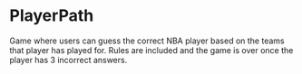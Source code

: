 # PlayerPath
Game where users can guess the correct NBA player based on the teams that player has played for. Rules are included and the game is over once the player has 3 incorrect answers.
